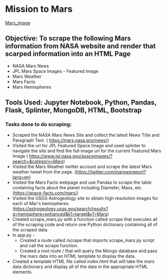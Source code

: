 # Mission to Mars

[Mars_Image](!Images/mission_to_mars.png)

## Objective: To scrape the following Mars information from NASA website and render that scarped information into an HTML Page

  - NASA Mars News
  - JPL Mars Space Images - Featured Image
  - Mars Weather
  - Mars Facts
  - Mars Hemispheres

## Tools Used: Jupyter Notebook, Python, Pandas, Flask, Splinter, MongoDB, HTML, Bootstrap

### Tasks done to do scraping:
- Scraped the NASA Mars News Site and collect the latest News Title and Paragraph Text. ( https://mars.nasa.gov/news/) 
- Visited the url for JPL Featured Space Image and used splinter to navigate the site and find the full image url for the current Featured Mars Image ( https://www.jpl.nasa.gov/spaceimages/?search=&category=Mars)
- Visited the Mars Weather twitter account and scrape the latest Mars weather tweet from the page. (https://twitter.com/marswxreport?lang=en)
- Visited the Mars Facts webpage and use Pandas to scrape the table containing facts about the planet including Diameter, Mass, etc. (https://space-facts.com/mars/)
- Visited the USGS Astrogeology site to obtain high resolution images for each of Mar's hemispheres.(https://astrogeology.usgs.gov/search/results?q=hemisphere+enhanced&k1=target&v1=Mars)
- Created scrape_mars.py with a function called scrape that executes all of the scraping code and return one Python dictionary containing all of the scraped data.
- In app.py -
   - Created a route called /scrape that imports scrape_mars.py script and call the scrape function.
   - Created a root route / that will query the Mongo database and pass the mars data into an HTML template to display the data.
- Created a template HTML file called index.html that will take the mars data dictionary and display all of the data in the appropriate HTML elements. 


